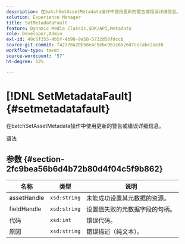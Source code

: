 ```yaml
---
description: 在batchSetAssetMetadata操作中使用更新的警告或错误详细信息。
solution: Experience Manager
title: SetMetadataFault
feature: Dynamic Media Classic,SDK/API,Metadata
role: Developer,Admin
exl-id: 49c6f355-4b5f-4b98-9a58-5732d56fdccb
source-git-commit: f42378a20b58e4c5ebc961c6526d7cecabc2ae38
workflow-type: tm+mt
source-wordcount: '57'
ht-degree: 12%

---
```


# [!DNL SetMetadataFault]{#setmetadatafault}

在batchSetAssetMetadata操作中使用更新的警告或错误详细信息。

语法

## 参数 {#section-2fc9bea56b6d4b72b80d4f04c5f9b862}

| 名称 | 类型 | 说明 |
|---|---|---|
| assetHandle | `xsd:string` | 未能成功设置其元数据的资源。 |
| fieldHandle | `xsd:string` | 设置值失败的元数据字段的句柄。 |
| 代码 | `xsd:int` | 错误代码。 |
| 原因 | `xsd:string` | 错误描述（纯文本）。 |
